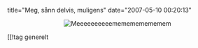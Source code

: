 title="Meg, sånn delvis, muligens"
date="2007-05-10 00:20:13"
<div align="center"><img src="http://images.meez.com/user04/03/09/0309_10008622069.gif" alt="Meeeeeeeeeememememememem"  /></div>

[[!tag  generelt
